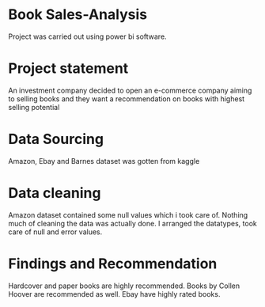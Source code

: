 # Book Sales-Analysis 
Project was carried out using power bi software.
# Project statement 
An investment company decided to open an e-commerce company aiming to selling books and they want a recommendation on books with highest selling potential 
# Data Sourcing
Amazon, Ebay and Barnes dataset was gotten from kaggle 
# Data cleaning 
Amazon dataset contained some null values which i took care of. Nothing much of cleaning the data was actually done. I arranged the datatypes, took care of null and error values.
# Findings and Recommendation
Hardcover and paper books are highly recommended. Books by Collen Hoover are recommended as well. Ebay have highly rated books.
